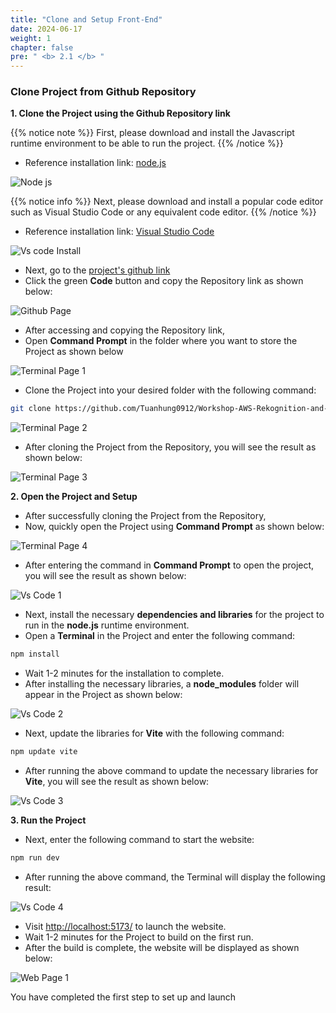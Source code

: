 ```yaml
---
title: "Clone and Setup Front-End"
date: 2024-06-17
weight: 1
chapter: false
pre: " <b> 2.1 </b> "
---
```


### Clone Project from Github Repository

**1. Clone the Project using the Github Repository link**

{{% notice note %}}
First, please download and install the Javascript runtime environment to be able to run the project.
{{% /notice %}}

- Reference installation link: [node.js](https://nodejs.org/en)

![Node js](/images/2.Prerequiste/nodejs_1.png)

{{% notice info %}}
Next, please download and install a popular code editor such as Visual Studio Code or any equivalent code editor.
{{% /notice %}}

- Reference installation link: [Visual Studio Code](https://code.visualstudio.com/)

![Vs code Install](/images/2.Prerequiste/vscode_6.png)

- Next, go to the [project's github link](https://github.com/Tuanhung0912/Workshop-AWS-Rekognition-and-Serverless-Stack-Guide.git)
- Click the green **Code** button and copy the Repository link as shown below:

![Github Page](/images/2.Prerequiste/github_frontend.png)

- After accessing and copying the Repository link,
- Open **Command Prompt** in the folder where you want to store the Project as shown below

![Terminal Page 1](/images/2.Prerequiste/terminal_1.png)

- Clone the Project into your desired folder with the following command:

```bash
git clone https://github.com/Tuanhung0912/Workshop-AWS-Rekognition-and-Serverless-Stack-Frontend.git
```
![Terminal Page 2](/images/2.Prerequiste/terminal_2.png)

- After cloning the Project from the Repository, you will see the result as shown below:

![Terminal Page 3](/images/2.Prerequiste/terminal_3.png)


**2. Open the Project and Setup**
- After successfully cloning the Project from the Repository,
- Now, quickly open the Project using **Command Prompt** as shown below:

![Terminal Page 4](/images/2.Prerequiste/terminal_4.png)

- After entering the command in **Command Prompt** to open the project, you will see the result as shown below:

![Vs Code 1](/images/2.Prerequiste/vscode_1.png)

- Next, install the necessary **dependencies and libraries** for the project to run in the **node.js** runtime environment.
- Open a **Terminal** in the Project and enter the following command:

```bash
npm install
```

- Wait 1-2 minutes for the installation to complete.
- After installing the necessary libraries, a **node_modules** folder will appear in the Project as shown below:

![Vs Code 2](/images/2.Prerequiste/vscode_2.png)

- Next, update the libraries for **Vite** with the following command:

```bash
npm update vite
```

- After running the above command to update the necessary libraries for **Vite**, you will see the result as shown below:

![Vs Code 3](/images/2.Prerequiste/vscode_3.png)

**3. Run the Project**
- Next, enter the following command to start the website:

```bash
npm run dev
```

- After running the above command, the Terminal will display the following result:

![Vs Code 4](/images/2.Prerequiste/vscode_5.png)

- Visit [http://localhost:5173/](http://localhost:5173/) to launch the website.
- Wait 1-2 minutes for the Project to build on the first run.
- After the build is complete, the website will be displayed as shown below:

![Web Page 1](/images/2.Prerequiste/webpage_2.png)

You have completed the first step to set up and launch